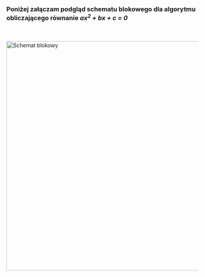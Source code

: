 ### Poniżej załączam podgląd schematu blokowego dla algorytmu obliczającego równanie *ax<sup>2</sup> + bx + c = 0*
<br>
<br>


  <img src="https://i.imgur.com/y0kGymo.png" alt="Schemat blokowy" width="600">

